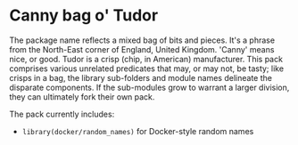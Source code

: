 # Canny bag o' Tudor

The package name reflects a mixed bag of bits and pieces. It's a phrase from the
North-East corner of England, United Kingdom. 'Canny' means nice, or good. Tudor
is a crisp (chip, in American) manufacturer. This pack comprises various
unrelated predicates that may, or may not, be tasty; like crisps in a bag, the
library sub-folders and module names delineate the disparate components. If the
sub-modules grow to warrant a larger division, they can ultimately fork their
own pack.

The pack currently includes:

* `library(docker/random_names)` for Docker-style random names
